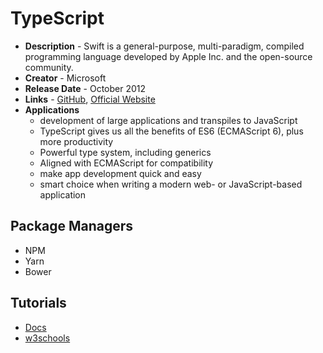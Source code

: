 # TypeScript
- **Description** - Swift is a general-purpose, multi-paradigm, compiled programming language developed by Apple Inc. and the open-source community.
- **Creator** - Microsoft
- **Release Date** - October 2012
- **Links** - [GitHub](https://github.com/microsoft/TypeScript), [Official Website](https://www.typescriptlang.org/)
- **Applications**
  * development of large applications and transpiles to JavaScript
  * TypeScript gives us all the benefits of ES6 (ECMAScript 6), plus more productivity
  * Powerful type system, including generics
  * Aligned with ECMAScript for compatibility
  * make app development quick and easy
  * smart choice when writing a modern web- or JavaScript-based application

## Package Managers
  * NPM
  * Yarn
  * Bower

## Tutorials
* [Docs](https://www.typescriptlang.org/docs/handbook/typescript-in-5-minutes.html)
* [w3schools](https://www.w3schools.com/typescript/)

